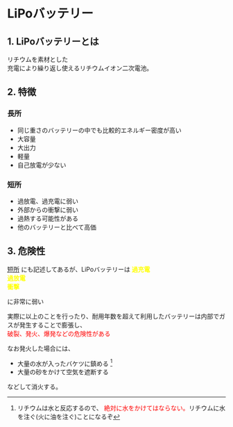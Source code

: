 # LiPoバッテリー

## 1. LiPoバッテリーとは

リチウムを素材とした  
充電により繰り返し使えるリチウムイオン二次電池。

## 2. 特徴

### 長所

- 同じ重さのバッテリーの中でも比較的エネルギー密度が高い
- 大容量
- 大出力
- 軽量
- 自己放電が少ない

### 短所

- 過放電、過充電に弱い
- 外部からの衝撃に弱い
- 過熱する可能性がある
- 他のバッテリーと比べて高価

## 3. 危険性

[短所](#短所) にも記述してあるが、LiPoバッテリーは
<span style="color: yellow; ">
**過充電**  
**過放電**  
**衝撃**
</span>

に非常に弱い

実際に以上のことを行ったり、耐用年数を超えて利用したバッテリーは内部でガスが発生することで膨張し、  
<span style="color: red; ">
破裂、発火、爆発などの危険性がある
</span>

なお発火した場合には、

- 大量の水が入ったバケツに鎮める [^1]
- 大量の砂をかけて空気を遮断する  

などして消火する。  

[^1]: リチウムは水と反応するので、<span style="color: red; "> 絶対に水をかけてはならない。</span>リチウムに水を注ぐ(火に油を注ぐ)ことになるぞ

